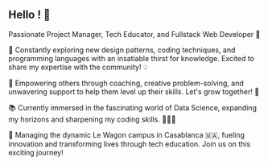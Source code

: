 ## Hello ! :wave:	

Passionate Project Manager, Tech Educator, and Fullstack Web Developer 🚀

🧠 Constantly exploring new design patterns, coding techniques, and programming languages with an insatiable thirst for knowledge. Excited to share my expertise with the community! 💡

💪 Empowering others through coaching, creative problem-solving, and unwavering support to help them level up their skills. Let's grow together! 🌱

📚 Currently immersed in the fascinating world of Data Science, expanding my horizons and sharpening my coding skills. 👨‍💻📖

🏢 Managing the dynamic Le Wagon campus in Casablanca 🇲🇦, fueling innovation and transforming lives through tech education. Join us on this exciting journey!
